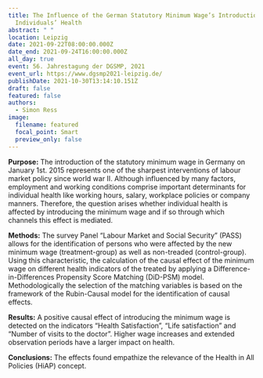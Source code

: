 ```yaml
---
title: The Influence of the German Statutory Minimum Wage’s Introduction on
  Individuals’ Health
abstract: " "
location: Leipzig
date: 2021-09-22T08:00:00.000Z
date_end: 2021-09-24T16:00:00.000Z
all_day: true
event: 56. Jahrestagung der DGSMP, 2021
event_url: https://www.dgsmp2021-leipzig.de/
publishDate: 2021-10-30T13:14:10.151Z
draft: false
featured: false
authors:
  - Simon Ress
image:
  filename: featured
  focal_point: Smart
  preview_only: false
---
```

**Purpose:** The introduction of the statutory minimum wage in Germany on January 1st. 2015 represents one of the sharpest interventions of labour market policy since world war II. Although influenced by many factors, employment and working conditions comprise important determinants for individual health like working hours, salary, workplace policies or company manners. Therefore, the question arises whether individual health is affected by introducing the minimum wage and if so through which channels this effect is mediated.

**Methods:** The survey Panel “Labour Market and Social Security” (PASS) allows for the identification of persons who were affected by the new minimum wage (treatment-group) as well as non-treaded (control-group). Using this characteristic, the calculation of the causal effect of the minimum wage on different health indicators of the treated by applying a Difference-in-Differences Propensity Score Matching (DiD-PSM) model. Methodologically the selection of the matching variables is based on the framework of the Rubin-Causal model for the identification of causal effects.

**Results:** A positive causal effect of introducing the minimum wage is detected on the indicators “Health Satisfaction”, “Life satisfaction” and “Number of visits to the doctor”. Higher wage increases and extended observation periods have a larger impact on health.

**Conclusions:** The effects found empathize the relevance of the Health in All Policies (HiAP) concept.